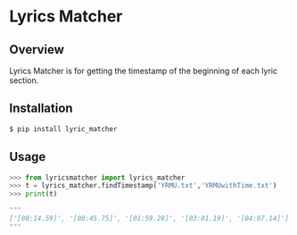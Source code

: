 # Lyrics Matcher

## Overview

Lyrics Matcher is for getting the timestamp of the beginning of each lyric section.

## Installation

```sh
$ pip install lyric_matcher
```

## Usage

```python
>>> from lyricsmatcher import lyrics_matcher
>>> t = lyrics_matcher.findTimestamp('YRMU.txt','YRMUwithTime.txt')
>>> print(t)

"""
['[00:14.59]', '[00:45.75]', '[01:59.28]', '[03:01.19]', '[04:07.14]']
"""
```

